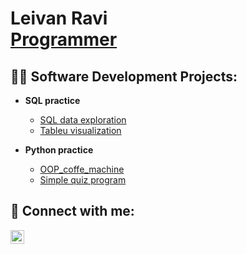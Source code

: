 <h1>Leivan Ravi <br/><a href="https://github.com/LeRavi">Programmer</a>

<h2>👨‍💻 Software Development Projects:</h2>

- <b>SQL practice </b>
  - [SQL data exploration](https://github.com/LeRavi/PortfolioProjects/blob/main/Covid%20portfolio%20project.sql)
  - [Tableu visualization](https://public.tableau.com/views/CovidDashbord_16640567588410/Dashboard1?:language=en-US&:display_count=n&:origin=viz_share_link">Tableu)

- <b>Python practice</b>
  - [OOP_coffe_machine](https://github.com/LeRavi/oop_coffee_machine)
  - [Simple quiz program](https://github.com/LeRavi/simple_quiz_program)


<h2> 🤳 Connect with me:</h2>

[<img align="left" alt="LeivanRavi | LinkedIn" width="22px" src="https://cdn.jsdelivr.net/npm/simple-icons@v3/icons/linkedin.svg" />][linkedin]

[linkedin]: https://www.linkedin.com/in/leivan-ravi-04ba3b245



